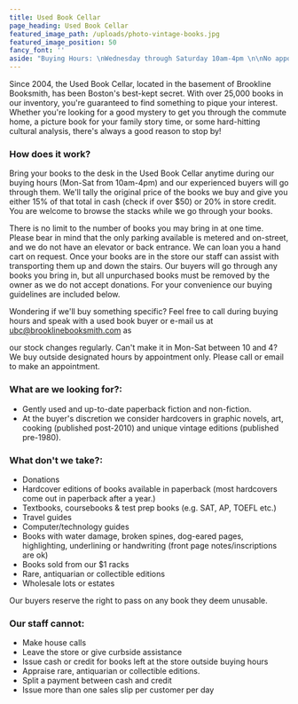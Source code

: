 ```yaml
---
title: Used Book Cellar
page_heading: Used Book Cellar
featured_image_path: /uploads/photo-vintage-books.jpg
featured_image_position: 50
fancy_font: ''
aside: "Buying Hours: \nWednesday through Saturday 10am-4pm \n\nNo appointment needed. \n\nNo curbside service; all books must be brought inside. Call ahead if you need special assistance.\n\nPhoto ID required. \n\nWe offer 15% of original price in cash (checks over $50) OR 20% in store credit. Store credit can be used for anything in the store and never expires!\n\nContact Us:   <ubc@brooklinebooksmith.com>"
---
```

Since 2004, the Used Book Cellar, located in the basement of Brookline Booksmith, has been Boston's best-kept secret. With over 25,000 books in our inventory, you're guaranteed to find something to pique your interest. Whether you're looking for a good mystery to get you through the commute home, a picture book for your family story time, or some hard-hitting cultural analysis, there's always a good reason to stop by!

### How does it work?

Bring your books to the desk in the Used Book Cellar anytime during our buying hours (Mon-Sat from 10am-4pm) and our experienced buyers will go through them. We'll tally the original price of the books we buy and give you either 15% of that total in cash (check if over $50) or 20% in store credit. You are welcome to browse the stacks while we go through your books.

There is no limit to the number of books you may bring in at one time. Please bear in mind that the only parking available is metered and on-street, and we do not have an elevator or back entrance. We can loan you a hand cart on request. Once your books are in the store our staff can assist with transporting them up and down the stairs. Our buyers will go through any books you bring in, but all unpurchased books must be removed by the owner as we do not accept donations. For your convenience our buying guidelines are included below.

Wondering if we'll buy something specific? Feel free to call during buying hours and speak with a used book buyer or e-mail us at ubc@brooklinebooksmith.com as

our stock changes regularly. Can't make it in Mon-Sat between 10 and 4? We buy outside designated hours by appointment only. Please call or email to make an appointment.

### What are we looking for?:

- Gently used and up-to-date paperback fiction and non-fiction.
- At the buyer's discretion we consider hardcovers in graphic novels, art, cooking (published post-2010) and unique vintage editions (published pre-1980).

### What don't we take?:

- Donations
- Hardcover editions of books available in paperback (most hardcovers come out in paperback after a year.)
- Textbooks, coursebooks & test prep books (e.g. SAT, AP, TOEFL etc.)
- Travel guides
- Computer/technology guides
- Books with water damage, broken spines, dog-eared pages, highlighting, underlining or handwriting (front page notes/inscriptions are ok)
- Books sold from our $1 racks
- Rare, antiquarian or collectible editions
- Wholesale lots or estates

Our buyers reserve the right to pass on any book they deem unusable.

### Our staff cannot:

- Make house calls
- Leave the store or give curbside assistance
- Issue cash or credit for books left at the store outside buying hours
- Appraise rare, antiquarian or collectible editions.
- Split a payment between cash and credit
- Issue more than one sales slip per customer per day